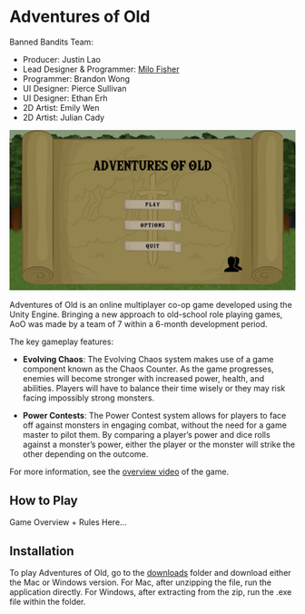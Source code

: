 Adventures of Old
=========

Banned Bandits Team:
- Producer: Justin Lao
- Lead Designer & Programmer: [Milo Fisher](https://milofisher.net)
- Programmer: Brandon Wong
- UI Designer: Pierce Sullivan
- UI Designer: Ethan Erh
- 2D Artist: Emily Wen
- 2D Artist: Julian Cady

<img alt="Adventures of Old" src="https://github.com/MiloFisher/AdventuresOfOld/blob/main/Assets/Game_Resources/UI/gameCover.png" width="600px">

Adventures of Old is an online multiplayer co-op game developed using the Unity Engine. Bringing a new approach to old-school role playing games, AoO was made by a team of 7 within a 6-month development period.

The key gameplay features:

- **Evolving Chaos**: The Evolving Chaos system makes use of a game component known as the Chaos Counter.  As the game progresses, enemies will become stronger with increased power, health, and abilities.  Players will have to balance their time wisely or they may risk facing impossibly strong monsters.

- **Power Contests**: The Power Contest system allows for players to face off against monsters in engaging combat, without the need for a game master to pilot them.  By comparing a player’s power and dice rolls against a monster’s power, either the player or the monster will strike the other depending on the outcome.

For more information, see the [overview video](https://www.youtube.com/watch?v=XtF3lHRWB3g) of the game.

How to Play
-------------------------------
Game Overview + Rules Here...

Installation
--------------------

To play Adventures of Old, go to the [downloads](https://drive.google.com/drive/u/1/folders/10LnL_aPDv8LaBriQmNrZ99kWeytVkWVQ) folder and download either the Mac or Windows version.  For Mac, after unzipping the file, run the application directly.  For Windows, after extracting from the zip, run the .exe file within the folder.
